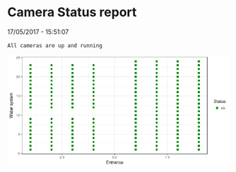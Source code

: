 Camera Status report
================
17/05/2017 - 15:51:07

    All cameras are up and running

![](camreport_files/figure-markdown_github/unnamed-chunk-2-1.png)

